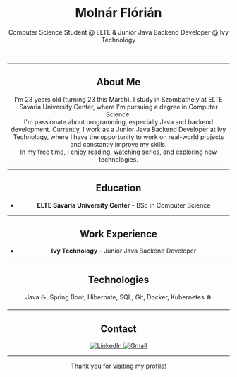<div align="center">
  <br>

  <h1>Molnár Flórián</h1>
  <p>
    Computer Science Student @ ELTE & Junior Java Backend Developer @ Ivy Technology
  </p>
  <br>

  <hr>

  <h2>About Me</h2>
  <p>
    I'm 23 years old (turning 23 this March). I study in Szombathely at ELTE Savaria University Center, where I'm pursuing a degree in Computer Science.
    <br>
    I'm passionate about programming, especially Java and backend development. Currently, I work as a Junior Java Backend Developer at Ivy Technology, where I have the opportunity to work on real-world projects and constantly improve my skills.
    <br>
    In my free time, I enjoy reading, watching series, and exploring new technologies.
  </p>

  <hr>

  <h2>Education</h2>
  <ul>
    <li>
      <b>ELTE Savaria University Center</b> - BSc in Computer Science
    </li>
  </ul>

  <hr>

  <h2>Work Experience</h2>
  <ul>
    <li>
      <b>Ivy Technology</b> - Junior Java Backend Developer
    </li>
  </ul>

  <hr>

  <h2>Technologies</h2>
  <p>
    Java ☕, Spring Boot, Hibernate, SQL, Git, Docker, Kubernetes ☸️
  </p>

  <hr>

  <h2>Contact</h2>
  <p>
    <a href="https://www.linkedin.com/in/florian-molnar-2323b1252/" target="_blank">
      <img src="https://img.shields.io/badge/LinkedIn-blue?style=for-the-badge&logo=linkedin&logoColor=white" alt="LinkedIn" />
    </a>
    <a href="mailto:florian00m14@gmail.com">
      <img src="https://img.shields.io/badge/Gmail-red?style=for-the-badge&logo=gmail&logoColor=white" alt="Gmail" />
    </a>
  </p>

  <hr>

  <p align="center">
    Thank you for visiting my profile! 
  </p>
</div>
